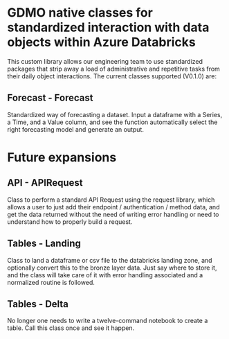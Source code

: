 # GDMO native classes for standardized interaction with data objects within Azure Databricks

This custom library allows our engineering team to use standardized packages that strip away a load of administrative and repetitive tasks from their daily object interactions. The current classes supported (V0.1.0) are: 

## Forecast - Forecast
Standardized way of forecasting a dataset. Input a dataframe with a Series, a Time, and a Value column, and see the function automatically select the right forecasting model and generate an output. 

# Future expansions

## API - APIRequest
Class to perform a standard API Request using the request library, which allows a user to just add their endpoint / authentication / method data, and get the data returned without the need of writing error handling or need to understand how to properly build a request. 

## Tables - Landing
Class to land a dataframe or csv file to the databricks landing zone, and optionally convert this to the bronze layer data. Just say where to store it, and the class will take care of it with error handling associated and a normalized routine is followed. 

## Tables - Delta
No longer one needs to write a twelve-command notebook to create a table. Call this class once and see it happen.